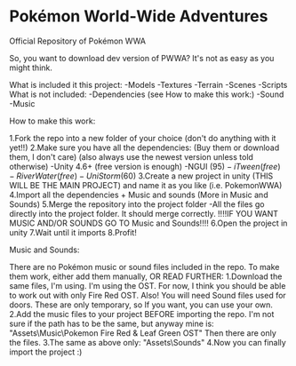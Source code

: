 Pokémon World-Wide Adventures
=============================

Official Repository of Pokémon WWA

So, you want to download dev version of PWWA? It's not as easy as you might think.

What is included it this project:
 -Models
 -Textures
 -Terrain
 -Scenes
 -Scripts
What is not included:
 -Dependencies (see How to make this work:)
 -Sound
 -Music

How to make this work:

1.Fork the repo into a new folder of your choice (don't do anything with it yet!!)
2.Make sure you have all the dependencies: (Buy them or download them, I don't care) (also always use the newest version unless told otherwise)
    -Unity 4.6+ (free version is enough)
    -NGUI (95$)
    -iTween (free)
    -RiverWater (free)
    -UniStorm (60$)
3.Create a new project in unity (THIS WILL BE THE MAIN PROJECT) and name it as you like (i.e. PokemonWWA)
4.Import all the dependencies + Music and sounds (More in Music and Sounds)
5.Merge the repository into the project folder
    -All the files go directly into the project folder. It should merge correctly.
!!!!IF YOU WANT MUSIC AND/OR SOUNDS GO TO Music and Sounds!!!!
6.Open the project in unity
7.Wait until it imports
8.Profit!



Music and Sounds:

There are no Pokémon music or sound files included in the repo. To make them work, either add them manually, OR READ FURTHER:
1.Download the same files, I'm using. I'm using the OST. For now, I think you should be able to work out with only 
  Fire Red OST. Also! You will need Sound files used for doors. These are only temporary, so If  you want, you can use your own.
2.Add the music files to your project BEFORE importing the repo. I'm not sure if the path has to be the same, but anyway mine is:
"Assets\Music\Pokemon Fire Red & Leaf Green OST" Then there are only the files.
3.The same as above only:
"Assets\Sounds"
4.Now you can finally import the project :)
